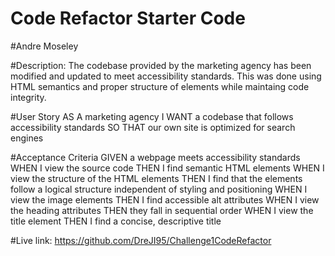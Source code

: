 # Code Refactor Starter Code 

#Andre Moseley

#Description:
The codebase provided by the marketing agency has been modified and updated to meet accessibility standards. This was done using HTML semantics and proper structure of elements while maintaing code integrity.

#User Story
AS A marketing agency
I WANT a codebase that follows accessibility standards
SO THAT our own site is optimized for search engines

#Acceptance Criteria
GIVEN a webpage meets accessibility standards
WHEN I view the source code
THEN I find semantic HTML elements
WHEN I view the structure of the HTML elements
THEN I find that the elements follow a logical structure independent of styling and positioning
WHEN I view the image elements
THEN I find accessible alt attributes
WHEN I view the heading attributes
THEN they fall in sequential order
WHEN I view the title element
THEN I find a concise, descriptive title

#Live link: https://github.com/DreJI95/Challenge1CodeRefactor